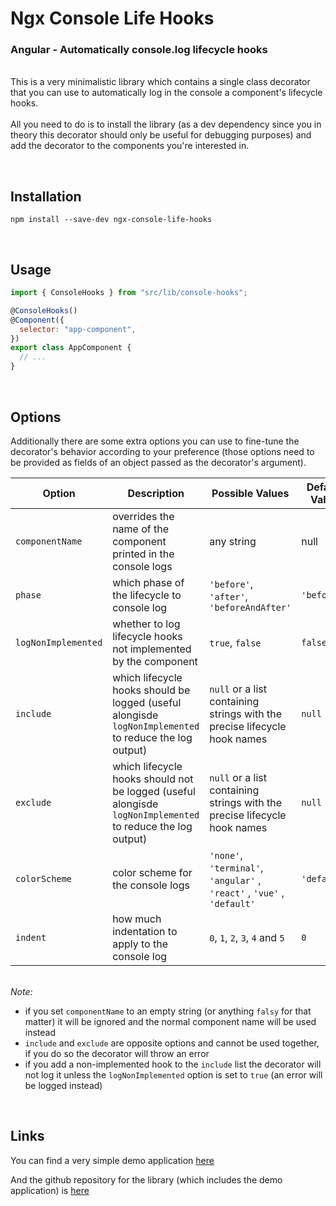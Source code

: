 # Ngx Console Life Hooks

### Angular - Automatically console.log lifecycle hooks

\
This is a very minimalistic library which contains a single
class decorator that you can use to automatically log in the console a component's lifecycle hooks.
\
\
All you need to do is to install the library (as a dev dependency since you in theory this decorator should only be useful for debugging purposes) and add the decorator to the components you're interested in.

\
&NewLine;

## Installation

`npm install --save-dev ngx-console-life-hooks`

\
&NewLine;

## Usage

```js
import { ConsoleHooks } from "src/lib/console-hooks";

@ConsoleHooks()
@Component({
  selector: "app-component",
})
export class AppComponent {
  // ...
}
```

\
&NewLine;

## Options

Additionally there are some extra options you can use to fine-tune the decorator's behavior according to your preference
(those options need to be provided as fields of an
object passed as the decorator's argument).

| Option              | Description                                                                                                | Possible Values                                                           | Default Value |
| ------------------- | ---------------------------------------------------------------------------------------------------------- | ------------------------------------------------------------------------- | ------------- |
| `componentName`     | overrides the name of the component printed in the console logs                                            | any string                                                                | null          |
| `phase`             | which phase of the lifecycle to console log                                                                | `'before'`, `'after'`, `'beforeAndAfter'`                                 | `'before'`    |
| `logNonImplemented` | whether to log lifecycle hooks not implemented by the component                                            | `true`, `false`                                                           | `false`       |
| `include`           | which lifecycle hooks should be logged (useful alongisde `logNonImplemented` to reduce the log output)     | `null` or a list containing strings with the precise lifecycle hook names | `null`        |
| `exclude`           | which lifecycle hooks should not be logged (useful alongisde `logNonImplemented` to reduce the log output) | `null` or a list containing strings with the precise lifecycle hook names | `null`        |
| `colorScheme`       | color scheme for the console logs                                                                          | `'none'`, `'terminal'`, `'angular'` , `'react'` , `'vue'` , `'default'`   | `'default'`   |
| `indent`            | how much indentation to apply to the console log                                                           | `0`, `1`, `2`, `3`, `4` and `5`                                           | `0`           |

\
_Note:_

- if you set `componentName` to an empty string (or anything `falsy` for that matter) it will be ignored and the normal component name will be used instead
- `include` and `exclude` are opposite options and cannot be used together, if you do so the decorator will throw an error
- if you add a non-implemented hook to the `include` list the decorator will not log it unless the `logNonImplemented` option is set to `true` (an error will be logged instead)

\
&NewLine;

## Links

You can find a very simple demo application [here](https://ngx-console-life-hooks.netlify.app)

And the github repository for the library (which includes the demo application) is [here](https://github.com/dario-piotrowicz/ngx-console-life-hooks)
